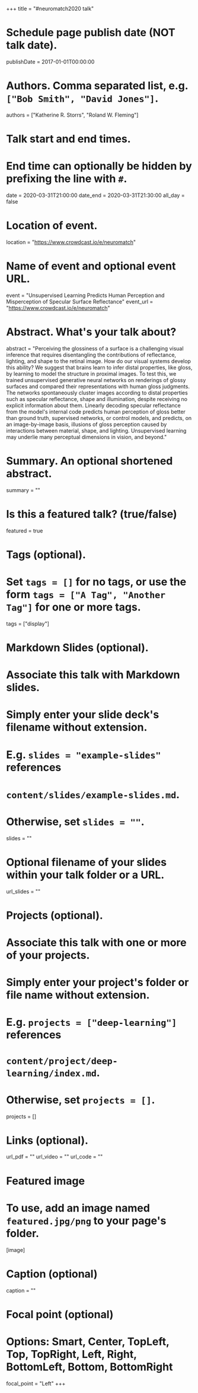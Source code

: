 +++
title = "#neuromatch2020 talk"

# Schedule page publish date (NOT talk date).
publishDate = 2017-01-01T00:00:00

# Authors. Comma separated list, e.g. `["Bob Smith", "David Jones"]`.
authors = ["Katherine R. Storrs", "Roland W. Fleming"]

# Talk start and end times.
#   End time can optionally be hidden by prefixing the line with `#`.
date = 2020-03-31T21:00:00
date_end = 2020-03-31T21:30:00
all_day = false

# Location of event.
location = "https://www.crowdcast.io/e/neuromatch"

# Name of event and optional event URL.
event = "Unsupervised Learning Predicts Human Perception and Misperception of Specular Surface Reflectance"
event_url = "https://www.crowdcast.io/e/neuromatch"

# Abstract. What's your talk about?
abstract = "Perceiving the glossiness of a surface is a challenging visual inference that requires disentangling the contributions of reflectance, lighting, and shape to the retinal image. How do our visual systems develop this ability? We suggest that brains learn to infer distal properties, like gloss, by learning to model the structure in proximal images. To test this, we trained unsupervised generative neural networks on renderings of glossy surfaces and compared their representations with human gloss judgments. The networks spontaneously cluster images according to distal properties such as specular reflectance, shape and illumination, despite receiving no explicit information about them. Linearly decoding specular reflectance from the model's internal code predicts human perception of gloss better than ground truth, supervised networks, or control models, and predicts, on an image-by-image basis, illusions of gloss perception caused by interactions between material, shape, and lighting. Unsupervised learning may underlie many perceptual dimensions in vision, and beyond."

# Summary. An optional shortened abstract.
summary = ""

# Is this a featured talk? (true/false)
featured = true

# Tags (optional).
#   Set `tags = []` for no tags, or use the form `tags = ["A Tag", "Another Tag"]` for one or more tags.
tags = ["display"]

# Markdown Slides (optional).
#   Associate this talk with Markdown slides.
#   Simply enter your slide deck's filename without extension.
#   E.g. `slides = "example-slides"` references 
#   `content/slides/example-slides.md`.
#   Otherwise, set `slides = ""`.
slides = ""

# Optional filename of your slides within your talk folder or a URL.
url_slides = ""

# Projects (optional).
#   Associate this talk with one or more of your projects.
#   Simply enter your project's folder or file name without extension.
#   E.g. `projects = ["deep-learning"]` references 
#   `content/project/deep-learning/index.md`.
#   Otherwise, set `projects = []`.
projects = []

# Links (optional).
url_pdf = ""
url_video = ""
url_code = ""

# Featured image
# To use, add an image named `featured.jpg/png` to your page's folder. 
[image]
  # Caption (optional)
  caption = ""

  # Focal point (optional)
  # Options: Smart, Center, TopLeft, Top, TopRight, Left, Right, BottomLeft, Bottom, BottomRight
  focal_point = "Left"
+++
